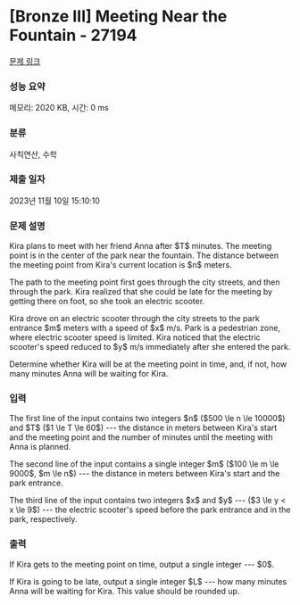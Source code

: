 # [Bronze III] Meeting Near the Fountain - 27194 

[문제 링크](https://www.acmicpc.net/problem/27194) 

### 성능 요약

메모리: 2020 KB, 시간: 0 ms

### 분류

사칙연산, 수학

### 제출 일자

2023년 11월 10일 15:10:10

### 문제 설명

<p>Kira plans to meet with her friend Anna after $T$ minutes. The meeting point is in the center of the park near the fountain. The distance between the meeting point from Kira's current location is $n$ meters.</p>

<p>The path to the meeting point first goes through the city streets, and then through the park. Kira realized that she could be late for the meeting by getting there on foot, so she took an electric scooter. </p>

<p>Kira drove on an electric scooter through the city streets to the park entrance $m$ meters with a speed of $x$ m/s. Park is a pedestrian zone, where electric scooter speed is limited. Kira noticed that the electric scooter's speed reduced to $y$ m/s immediately after she entered the park.</p>

<p>Determine whether Kira will be at the meeting point in time, and, if not, how many minutes Anna will be waiting for Kira.</p>

### 입력 

 <p>The first line of the input contains two integers $n$ ($500 \le n \le 10000$) and $T$ ($1 \le T \le 60$) --- the distance in meters between Kira's start and the meeting point and the number of minutes until the meeting with Anna is planned.</p>

<p>The second line of the input contains a single integer $m$ ($100 \le m \le 9000$, $m \le n$) --- the distance in meters between Kira's start and the park entrance.</p>

<p>The third line of the input contains two integers $x$ and $y$ --- ($3 \le y < x \le 9$) --- the electric scooter's speed before the park entrance and in the park, respectively.</p>

### 출력 

 <p>If Kira gets to the meeting point on time, output a single integer --- $0$.</p>

<p>If Kira is going to be late, output a single integer $L$ --- how many minutes Anna will be waiting for Kira. This value should be rounded up.</p>

